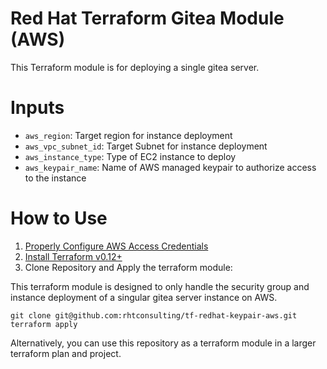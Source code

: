 # Red Hat Terraform Gitea Module (AWS)

This Terraform module is for deploying a single gitea server.

# Inputs

- `aws_region`: Target region for instance deployment
- `aws_vpc_subnet_id`: Target Subnet for instance deployment
- `aws_instance_type`: Type of EC2 instance to deploy
- `aws_keypair_name`: Name of AWS managed keypair to authorize access to the instance

# How to Use

1. [Properly Configure AWS Access Credentials](https://docs.aws.amazon.com/cli/latest/userguide/cli-chap-configure.html)
2. [Install Terraform v0.12+](https://learn.hashicorp.com/terraform/getting-started/install.html)
3. Clone Repository and Apply the terraform module:


This terraform module is designed to only handle the security group and instance deployment of a singular gitea server instance on AWS.

```
git clone git@github.com:rhtconsulting/tf-redhat-keypair-aws.git
terraform apply
```

Alternatively, you can use this repository as a terraform module in a larger terraform plan and project.